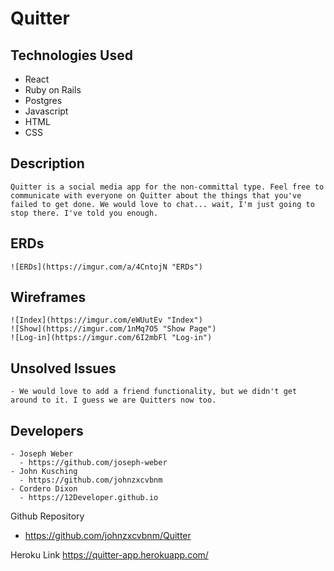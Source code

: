 # Quitter

## Technologies Used
  - React
  - Ruby on Rails
  - Postgres
  - Javascript
  - HTML
  - CSS

## Description
    Quitter is a social media app for the non-committal type. Feel free to communicate with everyone on Quitter about the things that you've failed to get done. We would love to chat... wait, I'm just going to stop there. I've told you enough.

## ERDs
    ![ERDs](https://imgur.com/a/4CntojN "ERDs")

## Wireframes
    ![Index](https://imgur.com/eWUutEv "Index")
    ![Show](https://imgur.com/1nMq7O5 "Show Page")
    ![Log-in](https://imgur.com/6I2mbFl "Log-in")

## Unsolved Issues
    - We would love to add a friend functionality, but we didn't get around to it. I guess we are Quitters now too.

## Developers
    - Joseph Weber
      - https://github.com/joseph-weber
    - John Kusching
      - https://github.com/johnzxcvbnm
    - Cordero Dixon
      - https://12Developer.github.io


Github Repository
  - https://github.com/johnzxcvbnm/Quitter

Heroku Link
https://quitter-app.herokuapp.com/
